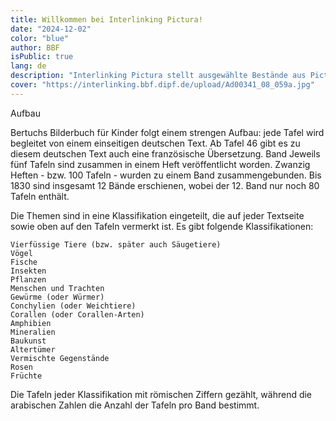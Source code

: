 ```yaml
---
title: Willkommen bei Interlinking Pictura!
date: "2024-12-02"
color: "blue"
author: BBF
isPublic: true
lang: de
description: "Interlinking Pictura stellt ausgewählte Bestände aus Pictura Paedagogica in Kontext mit weiteren Informationen neu zur Verfügung. Hier sehen Sie Auszüge aus dem Bilderbuch für Kinder von F.J. Bertuch. Von 1790 bis 1830 erschienen mehr als 1000 Tafeln in 12 Bänden. Das Wissen der Welt um 1800 wurde für Kinder bildlich wiedergegeben und mit leicht verständlichen Texten erklärt. Die Themen umfassen Tier- und Pflanzenwelt, fremde Völker und Länder sowie zeitgenössische Erfindungen und Naturereignisse."
cover: "https://interlinking.bbf.dipf.de/upload/Ad00341_08_059a.jpg"
---
```


Aufbau

Bertuchs Bilderbuch für Kinder folgt einem strengen Aufbau: jede Tafel wird begleitet von einem einseitigen deutschen Text. Ab Tafel 46 gibt es zu diesem deutschen Text auch eine französische Übersetzung. Band Jeweils fünf Tafeln sind zusammen in einem Heft veröffentlicht worden. Zwanzig Heften - bzw. 100 Tafeln - wurden zu einem Band zusammengebunden. Bis 1830 sind insgesamt 12 Bände erschienen, wobei der 12. Band nur noch 80 Tafeln enthält.

Die Themen sind in eine Klassifikation eingeteilt, die auf jeder Textseite sowie oben auf den Tafeln vermerkt ist. Es gibt folgende Klassifikationen:

    Vierfüssige Tiere (bzw. später auch Säugetiere)
    Vögel
    Fische
    Insekten
    Pflanzen
    Menschen und Trachten
    Gewürme (oder Würmer)
    Conchylien (oder Weichtiere)
    Corallen (oder Corallen-Arten)
    Amphibien
    Mineralien
    Baukunst
    Altertümer
    Vermischte Gegenstände
    Rosen
    Früchte

Die Tafeln jeder Klassifikation mit römischen Ziffern gezählt, während die arabischen Zahlen die Anzahl der Tafeln pro Band bestimmt.

